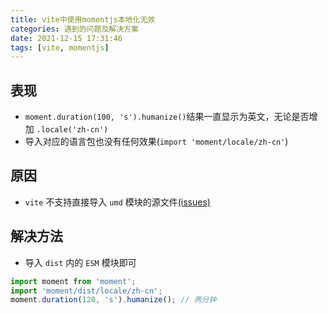 ```yaml
---
title: vite中使用momentjs本地化无效
categories: 遇到的问题及解决方案
date: 2021-12-15 17:31:46
tags: [vite, momentjs]
---
```


## 表现

- `moment.duration(100, 's').humanize()`结果一直显示为英文，无论是否增加 `.locale('zh-cn')`
- 导入对应的语言包也没有任何效果(`import 'moment/locale/zh-cn'`)

## 原因

- `vite` 不支持直接导入 `umd` 模块的源文件[(issues)](https://github.com/vitejs/vite/issues/945)

## 解决方法

- 导入 `dist` 内的 `ESM` 模块即可

```js
import moment from 'moment';
import 'moment/dist/locale/zh-cn';
moment.duration(120, 's').humanize(); // 两分钟
```

